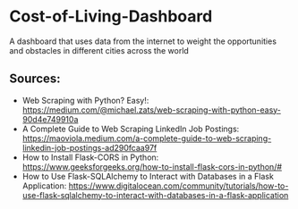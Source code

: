 # Cost-of-Living-Dashboard
A dashboard that uses data from the internet to weight the opportunities and obstacles in different cities across the world


## Sources:
- Web Scraping with Python? Easy!: https://medium.com/@michael.zats/web-scraping-with-python-easy-90d4e749910a
- A Complete Guide to Web Scraping LinkedIn Job Postings: https://maoviola.medium.com/a-complete-guide-to-web-scraping-linkedin-job-postings-ad290fcaa97f
- How to Install Flask-CORS in Python: https://www.geeksforgeeks.org/how-to-install-flask-cors-in-python/#
- How to Use Flask-SQLAlchemy to Interact with Databases in a Flask Application: https://www.digitalocean.com/community/tutorials/how-to-use-flask-sqlalchemy-to-interact-with-databases-in-a-flask-application
